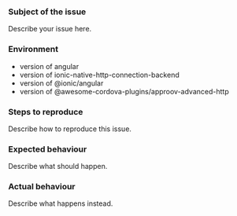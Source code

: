### Subject of the issue
Describe your issue here.

### Environment
* version of angular
* version of ionic-native-http-connection-backend
* version of @ionic/angular
* version of @awesome-cordova-plugins/approov-advanced-http

### Steps to reproduce
Describe how to reproduce this issue.

### Expected behaviour
Describe what should happen.

### Actual behaviour
Describe what happens instead.
